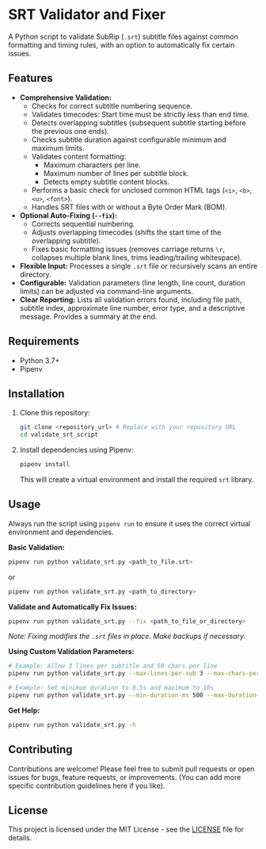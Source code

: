# SRT Validator and Fixer

A Python script to validate SubRip (`.srt`) subtitle files against common formatting and timing rules, with an option to automatically fix certain issues.

## Features

*   **Comprehensive Validation:**
    *   Checks for correct subtitle numbering sequence.
    *   Validates timecodes: Start time must be strictly less than end time.
    *   Detects overlapping subtitles (subsequent subtitle starting before the previous one ends).
    *   Checks subtitle duration against configurable minimum and maximum limits.
    *   Validates content formatting:
        *   Maximum characters per line.
        *   Maximum number of lines per subtitle block.
        *   Detects empty subtitle content blocks.
    *   Performs a basic check for unclosed common HTML tags (`<i>`, `<b>`, `<u>`, `<font>`).
    *   Handles SRT files with or without a Byte Order Mark (BOM).
*   **Optional Auto-Fixing (`--fix`):**
    *   Corrects sequential numbering.
    *   Adjusts overlapping timecodes (shifts the start time of the overlapping subtitle).
    *   Fixes basic formatting issues (removes carriage returns `\r`, collapses multiple blank lines, trims leading/trailing whitespace).
*   **Flexible Input:** Processes a single `.srt` file or recursively scans an entire directory.
*   **Configurable:** Validation parameters (line length, line count, duration limits) can be adjusted via command-line arguments.
*   **Clear Reporting:** Lists all validation errors found, including file path, subtitle index, approximate line number, error type, and a descriptive message. Provides a summary at the end.

## Requirements

*   Python 3.7+
*   Pipenv

## Installation

1.  Clone this repository:
    ```bash
    git clone <repository_url> # Replace with your repository URL
    cd validate_srt_script
    ```
2.  Install dependencies using Pipenv:
    ```bash
    pipenv install
    ```
    This will create a virtual environment and install the required `srt` library.

## Usage

Always run the script using `pipenv run` to ensure it uses the correct virtual environment and dependencies.

**Basic Validation:**

```bash
pipenv run python validate_srt.py <path_to_file.srt>
```
or
```bash
pipenv run python validate_srt.py <path_to_directory>
```

**Validate and Automatically Fix Issues:**

```bash
pipenv run python validate_srt.py --fix <path_to_file_or_directory>
```
*Note: Fixing modifies the `.srt` files in place. Make backups if necessary.*

**Using Custom Validation Parameters:**

```bash
# Example: Allow 3 lines per subtitle and 50 chars per line
pipenv run python validate_srt.py --max-lines-per-sub 3 --max-chars-per-line 50 <path>

# Example: Set minimum duration to 0.5s and maximum to 10s
pipenv run python validate_srt.py --min-duration-ms 500 --max-duration-ms 10000 <path>
```

**Get Help:**

```bash
pipenv run python validate_srt.py -h
```

## Contributing

Contributions are welcome! Please feel free to submit pull requests or open issues for bugs, feature requests, or improvements. (You can add more specific contribution guidelines here if you like).

## License

This project is licensed under the MIT License - see the [LICENSE](LICENSE) file for details. 